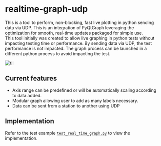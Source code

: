 # realtime-graph-udp
This is a tool to perform, non-blocking, fast live plotting in python sending data via UDP. This is an integration of PyQtGraph leveraging the optimization for smooth, real-time updates packaged for simple use.  
This tool initially was created to allow live graphing in python tests without impacting testing time or performance. By sending data via UDP, the test performance is not impacted. The graph process can be launched in a different python process to avoid impacting the test.

![til](./doc/plot_demo.gif)

## Current features
- Axis range can be predefined or will be automatically scaling according to data added.
- Modular graph allowing user to add as many labels necessary.
- Data can be sent from a station to another using UDP

## Implementation
Refer to the test example [`test_real_time_graph.py`](./realtime_graph_udp/tests/test_real_time_graph.py) to view the implementation.
